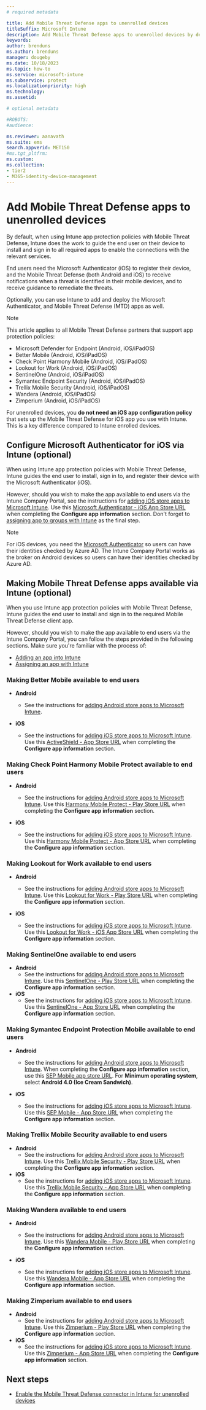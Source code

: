 ```yaml
---
# required metadata

title: Add Mobile Threat Defense apps to unenrolled devices
titleSuffix: Microsoft Intune
description: Add Mobile Threat Defense apps to unenrolled devices by device users.
keywords:
author: brenduns
ms.author: brenduns
manager: dougeby
ms.date: 10/18/2023
ms.topic: how-to
ms.service: microsoft-intune
ms.subservice: protect
ms.localizationpriority: high
ms.technology:
ms.assetid: 

# optional metadata

#ROBOTS:
#audience:

ms.reviewer: aanavath
ms.suite: ems
search.appverid: MET150
#ms.tgt_pltfrm:
ms.custom: 
ms.collection:
- tier2
- M365-identity-device-management
---
```


# Add Mobile Threat Defense apps to unenrolled devices

By default, when using Intune app protection policies with Mobile Threat Defense, Intune does the work to guide the end user on their device to install and sign in to all required apps to enable the connections with the relevant services.

End users need the Microsoft Authenticator (iOS) to register their device, and the Mobile Threat Defense (both Android and iOS) to receive notifications when a threat is identified in their mobile devices, and to receive guidance to remediate the threats.

Optionally, you can use Intune to add and deploy the Microsoft Authenticator, and Mobile Threat Defense (MTD) apps as well.

> [!NOTE]
> This article applies to all Mobile Threat Defense partners that support app protection policies:
>
> - Microsoft Defender for Endpoint (Android, iOS/iPadOS)
> - Better Mobile (Android, iOS/iPadOS)
> - Check Point Harmony Mobile (Android, iOS/iPadOS)
> - Lookout for Work (Android, iOS/iPadOS)
> - SentinelOne (Android, iOS/iPadOS)
> - Symantec Endpoint Security (Android, iOS/iPadOS)
> - Trellix Mobile Security (Android, iOS/iPadOS)
> - Wandera (Android, iOS/iPadOS)
> - Zimperium (Android, iOS/iPadOS)
>
> For unenrolled devices, you **do not need an iOS app configuration policy** that sets up the Mobile Threat Defense for iOS app you use with Intune. This is a key difference compared to Intune enrolled devices.

## Configure Microsoft Authenticator for iOS via Intune (optional)

When using Intune app protection policies with Mobile Threat Defense, Intune guides the end user to install, sign in to, and register their device with the Microsoft Authenticator (iOS).

However, should you wish to make the app available to end users via the Intune Company Portal, see the instructions for [adding iOS store apps to Microsoft Intune](../apps/store-apps-ios.md). Use this [Microsoft Authenticator - iOS App Store URL](https://itunes.apple.com/us/app/microsoft-authenticator/id983156458?mt=8) when completing the **Configure app information** section. Don't forget to [assigning app to groups with Intune](../apps/apps-deploy.md) as the final step.

> [!NOTE]
>
> For iOS devices, you need the [Microsoft Authenticator](/azure/multi-factor-authentication/end-user/microsoft-authenticator-app-how-to) so users can have their identities checked by Azure AD. The Intune Company Portal works as the broker on Android devices so users can have their identities checked by Azure AD.

## Making Mobile Threat Defense apps available via Intune (optional)

When you use Intune app protection policies with Mobile Threat Defense, Intune guides the end user to install and sign in to the required Mobile Threat Defense client app.

However, should you wish to make the app available to end users via the Intune Company Portal, you can follow the steps provided in the following sections. Make sure you're familiar with the process of:

- [Adding an app into Intune](../apps/apps-add.md)
- [Assigning an app with Intune](../apps/apps-deploy.md)

### Making Better Mobile available to end users

- **Android**
  - See the instructions for [adding Android store apps to Microsoft Intune](../apps/store-apps-android.md).

- **iOS**
  - See the instructions for [adding iOS store apps to Microsoft Intune](../apps/store-apps-ios.md). Use this [ActiveShield - App Store URL](https://itunes.apple.com/us/app/activeshield/id980234260?mt=8&uo=4) when completing the **Configure app information** section.

### Making Check Point Harmony Mobile Protect available to end users

- **Android**  
  - See the instructions for [adding Android store apps to Microsoft Intune](../apps/store-apps-android.md). Use this [Harmony Mobile Protect - Play Store URL](https://play.google.com/store/apps/details?id=com.lacoon.security.fox) when completing the **Configure app information** section. 

- **iOS**
  - See the instructions for [adding iOS store apps to Microsoft Intune](../apps/store-apps-ios.md). Use this [Harmony Mobile Protect - App Store URL](https://apps.apple.com/us/app/sandblast-mobile-protect/id1006390797) when completing the **Configure app information** section.

### Making Lookout for Work available to end users

- **Android**  
  - See the instructions for [adding Android store apps to Microsoft Intune](../apps/store-apps-android.md). Use this [Lookout for Work - Play Store URL](https://play.google.com/store/apps/details?id=com.lookout.enterprise) when completing the **Configure app information** section.

- **iOS**
  - See the instructions for [adding iOS store apps to Microsoft Intune](../apps/store-apps-ios.md). Use this [Lookout for Work - iOS App Store URL](https://itunes.apple.com/us/app/lookout-for-work/id997193468?mt=8) when completing the **Configure app information** section.

### Making SentinelOne available to end users

- **Android**
  - See the instructions for [adding Android store apps to Microsoft Intune](../apps/store-apps-android.md). Use this [SentinelOne - Play Store URL](https://play.google.com/store/apps/details?id=com.sentinelone.mobile) when completing the **Configure app information** section.
- **iOS**
  - See the instructions for [adding iOS store apps to Microsoft Intune](../apps/store-apps-ios.md). Use this [SentinelOne - App Store URL](https://apps.apple.com/us/app/sentinelone-mobile/id1567458126) when completing the **Configure app information** section.

### Making Symantec Endpoint Protection Mobile available to end users

- **Android**
  - See the instructions for [adding Android store apps to Microsoft Intune](../apps/store-apps-android.md). When completing the **Configure app information** section, use this [SEP Mobile app store URL](https://play.google.com/store/apps/details?id=com.skycure.skycure). For **Minimum operating system**, select **Android 4.0 (Ice Cream Sandwich)**.

- **iOS**
  - See the instructions for [adding iOS store apps to Microsoft Intune](../apps/store-apps-ios.md). Use this [SEP Mobile - App Store URL](https://itunes.apple.com/us/app/skycure/id695620821?mt=8) when completing the **Configure app information** section.

### Making Trellix Mobile Security available to end users

- **Android**
  - See the instructions for [adding Android store apps to Microsoft Intune](../apps/store-apps-android.md). Use this [Trellix Mobile Security - Play Store URL](https://play.google.com/store/apps/details?id=com.mcafee.mvision&hl=en_CA&gl=US) when completing the **Configure app information** section.
- **iOS**
  - See the instructions for [adding iOS store apps to Microsoft Intune](../apps/store-apps-ios.md). Use this [Trellix Mobile Security - App Store URL](https://apps.apple.com/us/app/mcafee-mvision-mobile/id1435156022) when completing the **Configure app information** section.

### Making Wandera available to end users

- **Android**
  - See the instructions for [adding Android store apps to Microsoft Intune](../apps/store-apps-android.md). Use this [Wandera Mobile - Play Store URL](https://play.google.com/store/apps/details?id=com.wandera.android) when completing the **Configure app information** section.

- **iOS**
  - See the instructions for [adding iOS store apps to Microsoft Intune](../apps/store-apps-ios.md). Use this [Wandera Mobile - App Store URL](https://itunes.apple.com/app/wandera/id605469330) when completing the **Configure app information** section.

### Making Zimperium available to end users

- **Android**
  - See the instructions for [adding Android store apps to Microsoft Intune](../apps/store-apps-android.md). Use this [Zimperium - Play Store URL](https://play.google.com/store/apps/details?id=com.zimperium.zips&hl=en) when completing the **Configure app information** section.
- **iOS**
  - See the instructions for [adding iOS store apps to Microsoft Intune](../apps/store-apps-ios.md). Use this [Zimperium - App Store URL](https://itunes.apple.com/us/app/zimperium-zips/id1030924459?mt=8) when completing the **Configure app information** section.

<!-- ### Making Pradeo available to end users
- **Android**
  - See the instructions for [adding Android store apps to Microsoft Intune](../apps/store-apps-android.md). Use this [Pradeo - Play Store URL](https://play.google.com/store/apps/details?id=net.pradeo.service&hl=en_US) when completing the **Configure app information** section.

- **iOS**
  - See the instructions for [adding iOS store apps to Microsoft Intune](../apps/store-apps-ios.md). Use this [Pradeo - App Store URL](https://itunes.apple.com/us/app/pradeo-agent/id547979360?mt=8) when completing the **Configure app information** section. -->


<!-- ### Making Sophos available to end users
- **Android**
  - See the instructions for [adding Android store apps to Microsoft Intune](../apps/store-apps-android.md). Use this [Sophos - Play Store URL](https://play.google.com/store/apps/details?id=com.sophos.smsec) when completing the **Configure app information** section.

- **iOS**
  - See the instructions for [adding iOS store apps to Microsoft Intune](../apps/store-apps-ios.md). Use this [ActiveShield - App Store URL](https://itunes.apple.com/us/app/sophos-mobile-security/id1086924662?mt=8) when completing the **Configure app information** section.  -->

## Next steps

- [Enable the Mobile Threat Defense connector in Intune for unenrolled devices](mtd-enable-unenrolled-devices.md)
